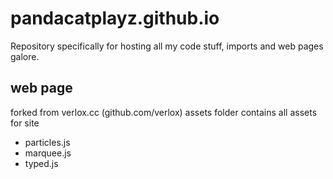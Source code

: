 # pandacatplayz.github.io

Repository specifically for hosting all my code stuff, imports and web pages galore.

## web page
forked from verlox.cc (github.com/verlox)
assets folder contains all assets for site
- particles.js
- marquee.js
- typed.js